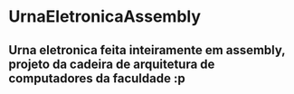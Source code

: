 # UrnaEletronicaAssembly

<h2>Urna eletronica feita inteiramente em assembly, projeto da cadeira de arquitetura de computadores da faculdade :p </h2>
